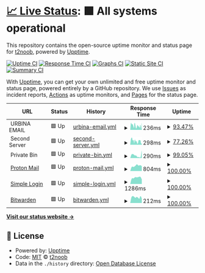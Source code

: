 # [📈 Live Status](https://t2noob.github.io/SL): <!--live status--> **🟩 All systems operational**

This repository contains the open-source uptime monitor and status page for [t2noob](https://t2noob.github.io/SL), powered by [Upptime](https://github.com/upptime/upptime).

[![Uptime CI](https://github.com/t2noob/SL/workflows/Uptime%20CI/badge.svg)](https://github.com/t2noob/SL/actions?query=workflow%3A%22Uptime+CI%22)
[![Response Time CI](https://github.com/t2noob/SL/workflows/Response%20Time%20CI/badge.svg)](https://github.com/t2noob/SL/actions?query=workflow%3A%22Response+Time+CI%22)
[![Graphs CI](https://github.com/t2noob/SL/workflows/Graphs%20CI/badge.svg)](https://github.com/t2noob/SL/actions?query=workflow%3A%22Graphs+CI%22)
[![Static Site CI](https://github.com/t2noob/SL/workflows/Static%20Site%20CI/badge.svg)](https://github.com/t2noob/SL/actions?query=workflow%3A%22Static+Site+CI%22)
[![Summary CI](https://github.com/t2noob/SL/workflows/Summary%20CI/badge.svg)](https://github.com/t2noob/SL/actions?query=workflow%3A%22Summary+CI%22)

With [Upptime](https://upptime.js.org), you can get your own unlimited and free uptime monitor and status page, powered entirely by a GitHub repository. We use [Issues](https://github.com/t2noob/SL/issues) as incident reports, [Actions](https://github.com/t2noob/SL/actions) as uptime monitors, and [Pages](https://t2noob.github.io/SL) for the status page.

<!--start: status pages-->
<!-- This summary is generated by Upptime (https://github.com/upptime/upptime) -->
<!-- Do not edit this manually, your changes will be overwritten -->
<!-- prettier-ignore -->
| URL | Status | History | Response Time | Uptime |
| --- | ------ | ------- | ------------- | ------ |
| <img alt="" src="https://icons.duckduckgo.com/ip3/null.ico" height="13"> URBINA EMAIL | 🟩 Up | [urbina-email.yml](https://github.com/t2noob/SL/commits/HEAD/history/urbina-email.yml) | <details><summary><img alt="Response time graph" src="./graphs/urbina-email/response-time-week.png" height="20"> 236ms</summary><br><a href="https://t2noob.github.io/SL/history/urbina-email"><img alt="Response time 247" src="https://img.shields.io/endpoint?url=https%3A%2F%2Fraw.githubusercontent.com%2Ft2noob%2FSL%2FHEAD%2Fapi%2Furbina-email%2Fresponse-time.json"></a><br><a href="https://t2noob.github.io/SL/history/urbina-email"><img alt="24-hour response time 413" src="https://img.shields.io/endpoint?url=https%3A%2F%2Fraw.githubusercontent.com%2Ft2noob%2FSL%2FHEAD%2Fapi%2Furbina-email%2Fresponse-time-day.json"></a><br><a href="https://t2noob.github.io/SL/history/urbina-email"><img alt="7-day response time 236" src="https://img.shields.io/endpoint?url=https%3A%2F%2Fraw.githubusercontent.com%2Ft2noob%2FSL%2FHEAD%2Fapi%2Furbina-email%2Fresponse-time-week.json"></a><br><a href="https://t2noob.github.io/SL/history/urbina-email"><img alt="30-day response time 247" src="https://img.shields.io/endpoint?url=https%3A%2F%2Fraw.githubusercontent.com%2Ft2noob%2FSL%2FHEAD%2Fapi%2Furbina-email%2Fresponse-time-month.json"></a><br><a href="https://t2noob.github.io/SL/history/urbina-email"><img alt="1-year response time 247" src="https://img.shields.io/endpoint?url=https%3A%2F%2Fraw.githubusercontent.com%2Ft2noob%2FSL%2FHEAD%2Fapi%2Furbina-email%2Fresponse-time-year.json"></a></details> | <details><summary><a href="https://t2noob.github.io/SL/history/urbina-email">93.47%</a></summary><a href="https://t2noob.github.io/SL/history/urbina-email"><img alt="All-time uptime 95.80%" src="https://img.shields.io/endpoint?url=https%3A%2F%2Fraw.githubusercontent.com%2Ft2noob%2FSL%2FHEAD%2Fapi%2Furbina-email%2Fuptime.json"></a><br><a href="https://t2noob.github.io/SL/history/urbina-email"><img alt="24-hour uptime 100.00%" src="https://img.shields.io/endpoint?url=https%3A%2F%2Fraw.githubusercontent.com%2Ft2noob%2FSL%2FHEAD%2Fapi%2Furbina-email%2Fuptime-day.json"></a><br><a href="https://t2noob.github.io/SL/history/urbina-email"><img alt="7-day uptime 93.47%" src="https://img.shields.io/endpoint?url=https%3A%2F%2Fraw.githubusercontent.com%2Ft2noob%2FSL%2FHEAD%2Fapi%2Furbina-email%2Fuptime-week.json"></a><br><a href="https://t2noob.github.io/SL/history/urbina-email"><img alt="30-day uptime 95.80%" src="https://img.shields.io/endpoint?url=https%3A%2F%2Fraw.githubusercontent.com%2Ft2noob%2FSL%2FHEAD%2Fapi%2Furbina-email%2Fuptime-month.json"></a><br><a href="https://t2noob.github.io/SL/history/urbina-email"><img alt="1-year uptime 95.80%" src="https://img.shields.io/endpoint?url=https%3A%2F%2Fraw.githubusercontent.com%2Ft2noob%2FSL%2FHEAD%2Fapi%2Furbina-email%2Fuptime-year.json"></a></details>
| <img alt="" src="https://icons.duckduckgo.com/ip3/null.ico" height="13"> Second Server | 🟩 Up | [second-server.yml](https://github.com/t2noob/SL/commits/HEAD/history/second-server.yml) | <details><summary><img alt="Response time graph" src="./graphs/second-server/response-time-week.png" height="20"> 298ms</summary><br><a href="https://t2noob.github.io/SL/history/second-server"><img alt="Response time 315" src="https://img.shields.io/endpoint?url=https%3A%2F%2Fraw.githubusercontent.com%2Ft2noob%2FSL%2FHEAD%2Fapi%2Fsecond-server%2Fresponse-time.json"></a><br><a href="https://t2noob.github.io/SL/history/second-server"><img alt="24-hour response time 176" src="https://img.shields.io/endpoint?url=https%3A%2F%2Fraw.githubusercontent.com%2Ft2noob%2FSL%2FHEAD%2Fapi%2Fsecond-server%2Fresponse-time-day.json"></a><br><a href="https://t2noob.github.io/SL/history/second-server"><img alt="7-day response time 298" src="https://img.shields.io/endpoint?url=https%3A%2F%2Fraw.githubusercontent.com%2Ft2noob%2FSL%2FHEAD%2Fapi%2Fsecond-server%2Fresponse-time-week.json"></a><br><a href="https://t2noob.github.io/SL/history/second-server"><img alt="30-day response time 315" src="https://img.shields.io/endpoint?url=https%3A%2F%2Fraw.githubusercontent.com%2Ft2noob%2FSL%2FHEAD%2Fapi%2Fsecond-server%2Fresponse-time-month.json"></a><br><a href="https://t2noob.github.io/SL/history/second-server"><img alt="1-year response time 315" src="https://img.shields.io/endpoint?url=https%3A%2F%2Fraw.githubusercontent.com%2Ft2noob%2FSL%2FHEAD%2Fapi%2Fsecond-server%2Fresponse-time-year.json"></a></details> | <details><summary><a href="https://t2noob.github.io/SL/history/second-server">77.26%</a></summary><a href="https://t2noob.github.io/SL/history/second-server"><img alt="All-time uptime 85.65%" src="https://img.shields.io/endpoint?url=https%3A%2F%2Fraw.githubusercontent.com%2Ft2noob%2FSL%2FHEAD%2Fapi%2Fsecond-server%2Fuptime.json"></a><br><a href="https://t2noob.github.io/SL/history/second-server"><img alt="24-hour uptime 58.99%" src="https://img.shields.io/endpoint?url=https%3A%2F%2Fraw.githubusercontent.com%2Ft2noob%2FSL%2FHEAD%2Fapi%2Fsecond-server%2Fuptime-day.json"></a><br><a href="https://t2noob.github.io/SL/history/second-server"><img alt="7-day uptime 77.26%" src="https://img.shields.io/endpoint?url=https%3A%2F%2Fraw.githubusercontent.com%2Ft2noob%2FSL%2FHEAD%2Fapi%2Fsecond-server%2Fuptime-week.json"></a><br><a href="https://t2noob.github.io/SL/history/second-server"><img alt="30-day uptime 85.65%" src="https://img.shields.io/endpoint?url=https%3A%2F%2Fraw.githubusercontent.com%2Ft2noob%2FSL%2FHEAD%2Fapi%2Fsecond-server%2Fuptime-month.json"></a><br><a href="https://t2noob.github.io/SL/history/second-server"><img alt="1-year uptime 85.65%" src="https://img.shields.io/endpoint?url=https%3A%2F%2Fraw.githubusercontent.com%2Ft2noob%2FSL%2FHEAD%2Fapi%2Fsecond-server%2Fuptime-year.json"></a></details>
| <img alt="" src="https://icons.duckduckgo.com/ip3/null.ico" height="13"> Private Bin | 🟩 Up | [private-bin.yml](https://github.com/t2noob/SL/commits/HEAD/history/private-bin.yml) | <details><summary><img alt="Response time graph" src="./graphs/private-bin/response-time-week.png" height="20"> 290ms</summary><br><a href="https://t2noob.github.io/SL/history/private-bin"><img alt="Response time 285" src="https://img.shields.io/endpoint?url=https%3A%2F%2Fraw.githubusercontent.com%2Ft2noob%2FSL%2FHEAD%2Fapi%2Fprivate-bin%2Fresponse-time.json"></a><br><a href="https://t2noob.github.io/SL/history/private-bin"><img alt="24-hour response time 780" src="https://img.shields.io/endpoint?url=https%3A%2F%2Fraw.githubusercontent.com%2Ft2noob%2FSL%2FHEAD%2Fapi%2Fprivate-bin%2Fresponse-time-day.json"></a><br><a href="https://t2noob.github.io/SL/history/private-bin"><img alt="7-day response time 290" src="https://img.shields.io/endpoint?url=https%3A%2F%2Fraw.githubusercontent.com%2Ft2noob%2FSL%2FHEAD%2Fapi%2Fprivate-bin%2Fresponse-time-week.json"></a><br><a href="https://t2noob.github.io/SL/history/private-bin"><img alt="30-day response time 285" src="https://img.shields.io/endpoint?url=https%3A%2F%2Fraw.githubusercontent.com%2Ft2noob%2FSL%2FHEAD%2Fapi%2Fprivate-bin%2Fresponse-time-month.json"></a><br><a href="https://t2noob.github.io/SL/history/private-bin"><img alt="1-year response time 285" src="https://img.shields.io/endpoint?url=https%3A%2F%2Fraw.githubusercontent.com%2Ft2noob%2FSL%2FHEAD%2Fapi%2Fprivate-bin%2Fresponse-time-year.json"></a></details> | <details><summary><a href="https://t2noob.github.io/SL/history/private-bin">99.05%</a></summary><a href="https://t2noob.github.io/SL/history/private-bin"><img alt="All-time uptime 99.40%" src="https://img.shields.io/endpoint?url=https%3A%2F%2Fraw.githubusercontent.com%2Ft2noob%2FSL%2FHEAD%2Fapi%2Fprivate-bin%2Fuptime.json"></a><br><a href="https://t2noob.github.io/SL/history/private-bin"><img alt="24-hour uptime 100.00%" src="https://img.shields.io/endpoint?url=https%3A%2F%2Fraw.githubusercontent.com%2Ft2noob%2FSL%2FHEAD%2Fapi%2Fprivate-bin%2Fuptime-day.json"></a><br><a href="https://t2noob.github.io/SL/history/private-bin"><img alt="7-day uptime 99.05%" src="https://img.shields.io/endpoint?url=https%3A%2F%2Fraw.githubusercontent.com%2Ft2noob%2FSL%2FHEAD%2Fapi%2Fprivate-bin%2Fuptime-week.json"></a><br><a href="https://t2noob.github.io/SL/history/private-bin"><img alt="30-day uptime 99.40%" src="https://img.shields.io/endpoint?url=https%3A%2F%2Fraw.githubusercontent.com%2Ft2noob%2FSL%2FHEAD%2Fapi%2Fprivate-bin%2Fuptime-month.json"></a><br><a href="https://t2noob.github.io/SL/history/private-bin"><img alt="1-year uptime 99.40%" src="https://img.shields.io/endpoint?url=https%3A%2F%2Fraw.githubusercontent.com%2Ft2noob%2FSL%2FHEAD%2Fapi%2Fprivate-bin%2Fuptime-year.json"></a></details>
| <img alt="" src="https://icons.duckduckgo.com/ip3/null.ico" height="13"> [Proton Mail](mail.proton.me) | 🟩 Up | [proton-mail.yml](https://github.com/t2noob/SL/commits/HEAD/history/proton-mail.yml) | <details><summary><img alt="Response time graph" src="./graphs/proton-mail/response-time-week.png" height="20"> 804ms</summary><br><a href="https://t2noob.github.io/SL/history/proton-mail"><img alt="Response time 789" src="https://img.shields.io/endpoint?url=https%3A%2F%2Fraw.githubusercontent.com%2Ft2noob%2FSL%2FHEAD%2Fapi%2Fproton-mail%2Fresponse-time.json"></a><br><a href="https://t2noob.github.io/SL/history/proton-mail"><img alt="24-hour response time 757" src="https://img.shields.io/endpoint?url=https%3A%2F%2Fraw.githubusercontent.com%2Ft2noob%2FSL%2FHEAD%2Fapi%2Fproton-mail%2Fresponse-time-day.json"></a><br><a href="https://t2noob.github.io/SL/history/proton-mail"><img alt="7-day response time 804" src="https://img.shields.io/endpoint?url=https%3A%2F%2Fraw.githubusercontent.com%2Ft2noob%2FSL%2FHEAD%2Fapi%2Fproton-mail%2Fresponse-time-week.json"></a><br><a href="https://t2noob.github.io/SL/history/proton-mail"><img alt="30-day response time 789" src="https://img.shields.io/endpoint?url=https%3A%2F%2Fraw.githubusercontent.com%2Ft2noob%2FSL%2FHEAD%2Fapi%2Fproton-mail%2Fresponse-time-month.json"></a><br><a href="https://t2noob.github.io/SL/history/proton-mail"><img alt="1-year response time 789" src="https://img.shields.io/endpoint?url=https%3A%2F%2Fraw.githubusercontent.com%2Ft2noob%2FSL%2FHEAD%2Fapi%2Fproton-mail%2Fresponse-time-year.json"></a></details> | <details><summary><a href="https://t2noob.github.io/SL/history/proton-mail">100.00%</a></summary><a href="https://t2noob.github.io/SL/history/proton-mail"><img alt="All-time uptime 100.00%" src="https://img.shields.io/endpoint?url=https%3A%2F%2Fraw.githubusercontent.com%2Ft2noob%2FSL%2FHEAD%2Fapi%2Fproton-mail%2Fuptime.json"></a><br><a href="https://t2noob.github.io/SL/history/proton-mail"><img alt="24-hour uptime 100.00%" src="https://img.shields.io/endpoint?url=https%3A%2F%2Fraw.githubusercontent.com%2Ft2noob%2FSL%2FHEAD%2Fapi%2Fproton-mail%2Fuptime-day.json"></a><br><a href="https://t2noob.github.io/SL/history/proton-mail"><img alt="7-day uptime 100.00%" src="https://img.shields.io/endpoint?url=https%3A%2F%2Fraw.githubusercontent.com%2Ft2noob%2FSL%2FHEAD%2Fapi%2Fproton-mail%2Fuptime-week.json"></a><br><a href="https://t2noob.github.io/SL/history/proton-mail"><img alt="30-day uptime 100.00%" src="https://img.shields.io/endpoint?url=https%3A%2F%2Fraw.githubusercontent.com%2Ft2noob%2FSL%2FHEAD%2Fapi%2Fproton-mail%2Fuptime-month.json"></a><br><a href="https://t2noob.github.io/SL/history/proton-mail"><img alt="1-year uptime 100.00%" src="https://img.shields.io/endpoint?url=https%3A%2F%2Fraw.githubusercontent.com%2Ft2noob%2FSL%2FHEAD%2Fapi%2Fproton-mail%2Fuptime-year.json"></a></details>
| <img alt="" src="https://icons.duckduckgo.com/ip3/null.ico" height="13"> [Simple Login](app.simplelogin.io) | 🟩 Up | [simple-login.yml](https://github.com/t2noob/SL/commits/HEAD/history/simple-login.yml) | <details><summary><img alt="Response time graph" src="./graphs/simple-login/response-time-week.png" height="20"> 1286ms</summary><br><a href="https://t2noob.github.io/SL/history/simple-login"><img alt="Response time 1247" src="https://img.shields.io/endpoint?url=https%3A%2F%2Fraw.githubusercontent.com%2Ft2noob%2FSL%2FHEAD%2Fapi%2Fsimple-login%2Fresponse-time.json"></a><br><a href="https://t2noob.github.io/SL/history/simple-login"><img alt="24-hour response time 947" src="https://img.shields.io/endpoint?url=https%3A%2F%2Fraw.githubusercontent.com%2Ft2noob%2FSL%2FHEAD%2Fapi%2Fsimple-login%2Fresponse-time-day.json"></a><br><a href="https://t2noob.github.io/SL/history/simple-login"><img alt="7-day response time 1286" src="https://img.shields.io/endpoint?url=https%3A%2F%2Fraw.githubusercontent.com%2Ft2noob%2FSL%2FHEAD%2Fapi%2Fsimple-login%2Fresponse-time-week.json"></a><br><a href="https://t2noob.github.io/SL/history/simple-login"><img alt="30-day response time 1247" src="https://img.shields.io/endpoint?url=https%3A%2F%2Fraw.githubusercontent.com%2Ft2noob%2FSL%2FHEAD%2Fapi%2Fsimple-login%2Fresponse-time-month.json"></a><br><a href="https://t2noob.github.io/SL/history/simple-login"><img alt="1-year response time 1247" src="https://img.shields.io/endpoint?url=https%3A%2F%2Fraw.githubusercontent.com%2Ft2noob%2FSL%2FHEAD%2Fapi%2Fsimple-login%2Fresponse-time-year.json"></a></details> | <details><summary><a href="https://t2noob.github.io/SL/history/simple-login">100.00%</a></summary><a href="https://t2noob.github.io/SL/history/simple-login"><img alt="All-time uptime 100.00%" src="https://img.shields.io/endpoint?url=https%3A%2F%2Fraw.githubusercontent.com%2Ft2noob%2FSL%2FHEAD%2Fapi%2Fsimple-login%2Fuptime.json"></a><br><a href="https://t2noob.github.io/SL/history/simple-login"><img alt="24-hour uptime 100.00%" src="https://img.shields.io/endpoint?url=https%3A%2F%2Fraw.githubusercontent.com%2Ft2noob%2FSL%2FHEAD%2Fapi%2Fsimple-login%2Fuptime-day.json"></a><br><a href="https://t2noob.github.io/SL/history/simple-login"><img alt="7-day uptime 100.00%" src="https://img.shields.io/endpoint?url=https%3A%2F%2Fraw.githubusercontent.com%2Ft2noob%2FSL%2FHEAD%2Fapi%2Fsimple-login%2Fuptime-week.json"></a><br><a href="https://t2noob.github.io/SL/history/simple-login"><img alt="30-day uptime 100.00%" src="https://img.shields.io/endpoint?url=https%3A%2F%2Fraw.githubusercontent.com%2Ft2noob%2FSL%2FHEAD%2Fapi%2Fsimple-login%2Fuptime-month.json"></a><br><a href="https://t2noob.github.io/SL/history/simple-login"><img alt="1-year uptime 100.00%" src="https://img.shields.io/endpoint?url=https%3A%2F%2Fraw.githubusercontent.com%2Ft2noob%2FSL%2FHEAD%2Fapi%2Fsimple-login%2Fuptime-year.json"></a></details>
| <img alt="" src="https://icons.duckduckgo.com/ip3/null.ico" height="13"> [Bitwarden](vault.bitwarden.com) | 🟩 Up | [bitwarden.yml](https://github.com/t2noob/SL/commits/HEAD/history/bitwarden.yml) | <details><summary><img alt="Response time graph" src="./graphs/bitwarden/response-time-week.png" height="20"> 212ms</summary><br><a href="https://t2noob.github.io/SL/history/bitwarden"><img alt="Response time 227" src="https://img.shields.io/endpoint?url=https%3A%2F%2Fraw.githubusercontent.com%2Ft2noob%2FSL%2FHEAD%2Fapi%2Fbitwarden%2Fresponse-time.json"></a><br><a href="https://t2noob.github.io/SL/history/bitwarden"><img alt="24-hour response time 171" src="https://img.shields.io/endpoint?url=https%3A%2F%2Fraw.githubusercontent.com%2Ft2noob%2FSL%2FHEAD%2Fapi%2Fbitwarden%2Fresponse-time-day.json"></a><br><a href="https://t2noob.github.io/SL/history/bitwarden"><img alt="7-day response time 212" src="https://img.shields.io/endpoint?url=https%3A%2F%2Fraw.githubusercontent.com%2Ft2noob%2FSL%2FHEAD%2Fapi%2Fbitwarden%2Fresponse-time-week.json"></a><br><a href="https://t2noob.github.io/SL/history/bitwarden"><img alt="30-day response time 227" src="https://img.shields.io/endpoint?url=https%3A%2F%2Fraw.githubusercontent.com%2Ft2noob%2FSL%2FHEAD%2Fapi%2Fbitwarden%2Fresponse-time-month.json"></a><br><a href="https://t2noob.github.io/SL/history/bitwarden"><img alt="1-year response time 227" src="https://img.shields.io/endpoint?url=https%3A%2F%2Fraw.githubusercontent.com%2Ft2noob%2FSL%2FHEAD%2Fapi%2Fbitwarden%2Fresponse-time-year.json"></a></details> | <details><summary><a href="https://t2noob.github.io/SL/history/bitwarden">100.00%</a></summary><a href="https://t2noob.github.io/SL/history/bitwarden"><img alt="All-time uptime 99.92%" src="https://img.shields.io/endpoint?url=https%3A%2F%2Fraw.githubusercontent.com%2Ft2noob%2FSL%2FHEAD%2Fapi%2Fbitwarden%2Fuptime.json"></a><br><a href="https://t2noob.github.io/SL/history/bitwarden"><img alt="24-hour uptime 100.00%" src="https://img.shields.io/endpoint?url=https%3A%2F%2Fraw.githubusercontent.com%2Ft2noob%2FSL%2FHEAD%2Fapi%2Fbitwarden%2Fuptime-day.json"></a><br><a href="https://t2noob.github.io/SL/history/bitwarden"><img alt="7-day uptime 100.00%" src="https://img.shields.io/endpoint?url=https%3A%2F%2Fraw.githubusercontent.com%2Ft2noob%2FSL%2FHEAD%2Fapi%2Fbitwarden%2Fuptime-week.json"></a><br><a href="https://t2noob.github.io/SL/history/bitwarden"><img alt="30-day uptime 99.92%" src="https://img.shields.io/endpoint?url=https%3A%2F%2Fraw.githubusercontent.com%2Ft2noob%2FSL%2FHEAD%2Fapi%2Fbitwarden%2Fuptime-month.json"></a><br><a href="https://t2noob.github.io/SL/history/bitwarden"><img alt="1-year uptime 99.92%" src="https://img.shields.io/endpoint?url=https%3A%2F%2Fraw.githubusercontent.com%2Ft2noob%2FSL%2FHEAD%2Fapi%2Fbitwarden%2Fuptime-year.json"></a></details>

<!--end: status pages-->

[**Visit our status website →**](https://t2noob.github.io/SL)

## 📄 License

- Powered by: [Upptime](https://github.com/upptime/upptime)
- Code: [MIT](./LICENSE) © [t2noob](https://t2noob.github.io/SL)
- Data in the `./history` directory: [Open Database License](https://opendatacommons.org/licenses/odbl/1-0/)
